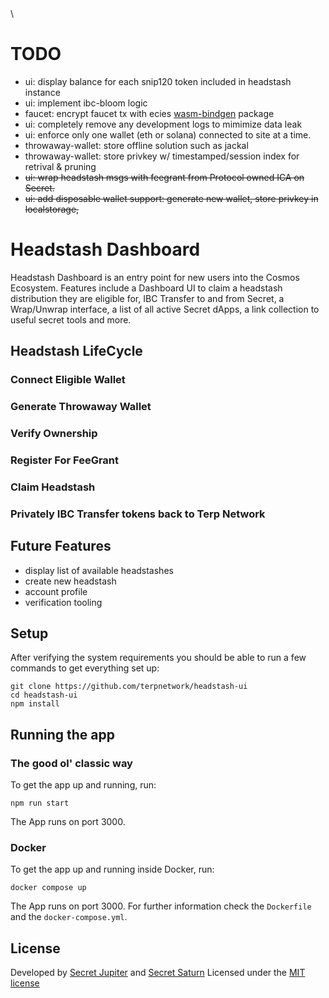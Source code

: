 <!-- ![Secret Network Banner](banner.png) -->\

# TODO

- ui: display balance for each snip120 token included in headstash instance
- ui: implement ibc-bloom logic
- faucet: encrypt faucet tx with ecies [wasm-bindgen](https://github.com/ecies/rs-wasm) package
- ui: completely remove any development logs to mimimize data leak
- ui: enforce only one wallet (eth or solana) connected to site at a time.
- throwaway-wallet: store offline solution such as jackal
- throwaway-wallet: store privkey w/ timestamped/session index for retrival & pruning
- ~~ui: wrap headstash msgs with feegrant from Protocol owned ICA on Secret.~~
- ~~ui: add disposable wallet support: generate new wallet, store privkey in localstorage,~~

# Headstash Dashboard

Headstash Dashboard is an entry point for new users into the Cosmos Ecosystem. Features include a Dashboard UI to claim a headstash distribution they are eligible for, IBC Transfer to and from Secret, a Wrap/Unwrap interface, a list of all active Secret dApps, a link collection to useful secret tools and more.

## Headstash LifeCycle

### Connect Eligible Wallet

### Generate Throwaway Wallet

### Verify Ownership

### Register For FeeGrant

### Claim Headstash

### Privately IBC Transfer tokens back to Terp Network

## Future Features

- display list of available headstashes
- create new headstash
- account profile
- verification tooling

## Setup

After verifying the system requirements you should be able to run a few commands to get everything set up:

```
git clone https://github.com/terpnetwork/headstash-ui
cd headstash-ui
npm install
```

## Running the app

### The good ol' classic way

To get the app up and running, run:

```
npm run start
```

The App runs on port 3000.

### Docker

To get the app up and running inside Docker, run:

```
docker compose up
```

The App runs on port 3000. For further information check the `Dockerfile` and the `docker-compose.yml`.

## License

Developed by [Secret Jupiter](https://x.com/secretjupiter_) and [Secret Saturn](https://x.com/Secret_Saturn_)
Licensed under the [MIT license](https://github.com/scrtlabs/dash.scrt.network/blob/master/LICENSE.md)
